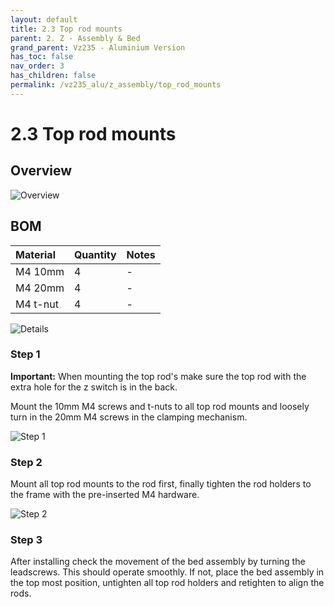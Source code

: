 ```yaml
---
layout: default
title: 2.3 Top rod mounts
parent: 2. Z - Assembly & Bed
grand_parent: Vz235 - Aluminium Version
has_toc: false
nav_order: 3
has_children: false
permalink: /vz235_alu/z_assembly/top_rod_mounts
---
```


# 2.3 Top rod mounts

## Overview

![Overview](../../assets/images/manual/vz235_alu/z_assembly/top_rod_mounts/overview.png)

## BOM

| Material | Quantity | Notes |
|:---------|:---------|:------|
| M4 10mm  | 4        | -     |
| M4 20mm  | 4        | -     |
| M4 t-nut | 4        | -     |

![Details](../../assets/images/manual/vz235_alu/z_assembly/top_rod_mounts/details.png)

### Step 1

**Important:** When mounting the top rod's make sure the top rod with the extra hole for the z switch is in the back.

Mount the 10mm M4 screws and t-nuts to all top rod mounts and loosely turn in the 20mm M4 screws in the clamping mechanism.

![Step 1](../../assets/images/manual/vz235_alu/z_assembly/top_rod_mounts/step1.png)

### Step 2

Mount all top rod mounts to the rod first, finally tighten the rod holders to the frame with the pre-inserted M4 hardware.

![Step 2](../../assets/images/manual/vz235_alu/z_assembly/top_rod_mounts/step2.png)

### Step 3

After installing check the movement of the bed assembly by turning the leadscrews. This should operate smoothly. If not, place the bed assembly in the top most position, untighten all top rod holders and retighten to align the rods.
